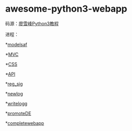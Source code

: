 # awesome-python3-webapp

码源：[廖雪峰Python3教程](http://www.liaoxuefeng.com/wiki/0014316089557264a6b348958f449949df42a6d3a2e542c000)

进程：
 
*[modelsaf](https://github.com/abc987plm/awesome_python3_webapp/tree/modelsaf)
  
*[MVC](https://github.com/abc987plm/awesome_python3_webapp/tree/MVC)
 
*[CSS](https://github.com/abc987plm/awesome_python3_webapp/tree/CSS)
 
*[API](https://github.com/abc987plm/awesome_python3_webapp/tree/API)

*[reg_sig](https://github.com/abc987plm/awesome_python3_webapp/tree/reg_sig)

*[newlog](https://github.com/abc987plm/awesome_python3_webapp/tree/newlog)

*[writelogg](https://github.com/abc987plm/awesome_python3_webapp/tree/writelogg)

*[promoteDE](https://github.com/abc987plm/awesome_python3_webapp/tree/promoteDE)

*[completewebapp](https://github.com/abc987plm/awesome_python3_webapp/tree/completewebapp)
 
